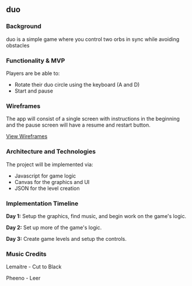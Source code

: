 ## duo

### Background

duo is a simple game where you control two orbs in sync while avoiding obstacles

### Functionality & MVP

Players are be able to:

* Rotate their duo circle using the keyboard (A and D)
* Start and pause

### Wireframes

The app will consist of a single screen with instructions in the beginning and the pause screen will have a resume and restart button.

[View Wireframes][wireframes]

[wireframes]: /wireframes

### Architecture and Technologies

The project will be implemented via:

* Javascript for game logic
* Canvas for the graphics and UI
* JSON for the level creation

### Implementation Timeline

**Day 1:** Setup the graphics, find music, and begin work on the game's logic.

**Day 2:** Set up more of the game's logic.

**Day 3:** Create game levels and setup the controls.

### Music Credits

Lemaitre - Cut to Black

Pheeno - Leer
